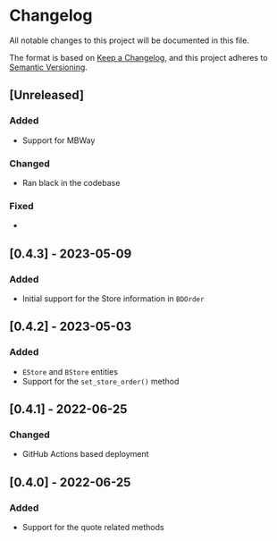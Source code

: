 # Changelog

All notable changes to this project will be documented in this file.

The format is based on [Keep a Changelog](https://keepachangelog.com/en/1.0.0/),
and this project adheres to [Semantic Versioning](https://semver.org/spec/v2.0.0.html).

## [Unreleased]

### Added

* Support for MBWay

### Changed

* Ran black in the codebase

### Fixed

*

## [0.4.3] - 2023-05-09

### Added

* Initial support for the Store information in `BDOrder`

## [0.4.2] - 2023-05-03

### Added

* `EStore` and `BStore` entities
* Support for the `set_store_order()` method

## [0.4.1] - 2022-06-25

### Changed

* GitHub Actions based deployment

## [0.4.0] - 2022-06-25

### Added

* Support for the quote related methods
